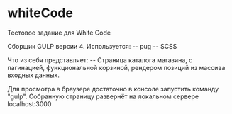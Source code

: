 # whiteCode
Тестовое задание для White Code


Сборщик GULP версии 4. 
Используется:
-- pug
-- SCSS

Что из себя представляет:
-- Страница каталога магазина, с пагинацией, функциональной корзиной, рендером позиций из массива входных данных.

Для просмотра в браузере достаточно в консоле запустить команду "gulp". Собранную страницу развернёт на локальном сервере localhost:3000

